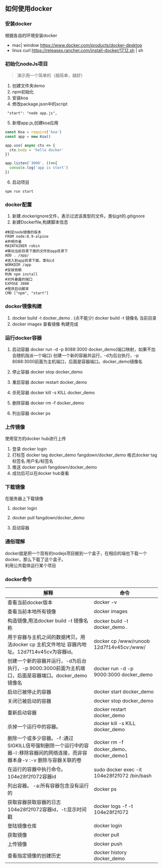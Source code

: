 ## 如何使用docker

### 安装docker
根据各自的环境安装docker

- mac| window
https://www.docker.com/products/docker-desktop
- linux
curl https://releases.rancher.com/install-docker/17.12.sh | sh

### 初始化nodeJs项目
> 演示用一个简单的（越简单，越好）
1. 创建文件夹demo
2. npm初始化
3. 安装koa
4. 修改package.json中的script
```
 "start": "node app.js",
 ```
5. 新增app.js,创建koa应用
```js
const Koa = require('koa')
const app = new Koa()

app.use( async ctx => {
  ctx.body = 'hello docker'
})

app.listen('3000', ()=>{
  console.log('app is start')
})
```
6. 启动项目
```
npm run start
```
### docker配置
1. 新建.dockerignore文件，表示过滤该类型的文件。类似git的.gitignore
2. 新建Dockerfile,构建脚本信息
```
#制定node镜像的版本
FROM node:8.9-alpine
#声明作者
MAINTAINER robin
#移动当前目录下面的文件到app目录下
ADD . /app/
#进入到app目录下面，类似cd
WORKDIR /app
#安装依赖
RUN npm install
#对外暴露的端口
EXPOSE 3000
#程序启动脚本
CMD ["npm", "start"]
```
### docker镜像构建
1. docker build -t docker_demo . (点不能少)
docker build -t 镜像名 当前目录
2. docker images 查看镜像
构建完成

### 运行docker容器
1. 启动容器
docker run -d -p 8088:3000 docker_demo(端口映射，如果不加会随机指派一个端口)
创建一个新的容器并运行，-d为后台执行，-p 8088:3000前面为主机端口，后面是容器端口。docker_demo镜像名

2. 停止容器
docker stop docker_demo

3. 重启容器
docker restart docker_demo

4. 杀死容器
docker kill -s KILL docker_demo

5. 删除容器
docker rm -f docker_demo

6. 列出容器
docker ps


### 上传镜像
使用官方的docker hub进行上传
1. 登录
docker login 
2. 打标签
docker tag docker_demo fangdown/docker_demo
格式docker tag 标签名 用户名/标签名
3. 推送
docker push fangdown/docker_demo
4. 成功后可以在docker hub查看

### 下载镜像
在服务器上下载镜像
1. docker login 

2. docker pull fangdown/docker_demo
3. 启动容器

### 通俗理解
docker就是把一个现有的nodejs项目搬到一个盒子，在相应的端也下载一个docker，那么下载了这个盒子。  
利用公共载体运行某个项目

### docker命令
解释|命令
-|-|
查看当前docker版本 | docker -v
查看当前本地所有镜像 | docker images
构造镜像,用法docker build -t 镜像名称 | docker build -t docker_demo .
用于容器与主机之间的数据拷贝。用法docker cp 主机文件地址 容器内地址。12d7f14v45cv为容器id。| docker cp /www/runoob 12d7f14v45cv:/www/
创建一个新的容器并运行，-d为后台执行，-p 9000:3000前面为主机端口，后面是容器端口。docker_demo镜像名| docker run -d -p 9000:3000 docker_demo
启动已被停止的容器 | docker start docker_demo
关闭已被启动的容器 | docker stop docker_demo
重新启动容器 | docker restart docker_demo
杀掉一个运行中的容器。| docker kill -s KILL docker_demo
删除一个或多少容器。-f :通过SIGKILL信号强制删除一个运行中的容器-l :移除容器间的网络连接，而非容器本身-v :-v 删除与容器关联的卷 | docker rm -f docker_demo、docker_demo1
在运行的容器中执行命令。104e28f2f072容器id | sudo docker exec -it 104e28f2f072 /bin/bash 
列出容器。 -a:所有容器包含没有运行的 | docker ps 
获取容器获取容器的日志 104e28f2f072容器id，-t:显示时间戳 | docker logs -f -t 104e28f2f072 
登陆镜像仓库 | docker login
获取镜像 | docker pull 
上传镜像| docker push
查看指定镜像的创建历史| docker history docker_demo